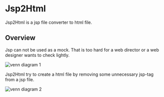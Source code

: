 # Jsp2Html
Jsp2Html is a jsp file converter to html file.

## Overview
Jsp can not be used as a mock. That is too hard for a web director or a web designer wants to check lightly.

![venn diagram 1](https://user-images.githubusercontent.com/4952227/32258279-ff6437ec-befc-11e7-866a-fd6c15780fd2.png)

Jsp2Html try to create a html file by removing some unnecessary jsp-tag from a jsp file.

![venn diagram 2](https://user-images.githubusercontent.com/4952227/32259548-9cc44228-bf04-11e7-86e8-bd6911ff5dbb.png)
